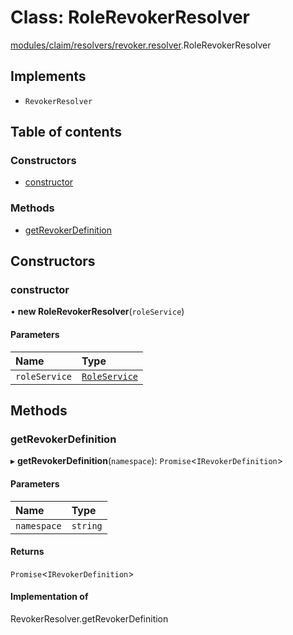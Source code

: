 # Class: RoleRevokerResolver

[modules/claim/resolvers/revoker.resolver](../modules/modules_claim_resolvers_revoker_resolver.md).RoleRevokerResolver

## Implements

- `RevokerResolver`

## Table of contents

### Constructors

- [constructor](modules_claim_resolvers_revoker_resolver.RoleRevokerResolver.md#constructor)

### Methods

- [getRevokerDefinition](modules_claim_resolvers_revoker_resolver.RoleRevokerResolver.md#getrevokerdefinition)

## Constructors

### constructor

• **new RoleRevokerResolver**(`roleService`)

#### Parameters

| Name | Type |
| :------ | :------ |
| `roleService` | [`RoleService`](modules_role_role_service.RoleService.md) |

## Methods

### getRevokerDefinition

▸ **getRevokerDefinition**(`namespace`): `Promise`<`IRevokerDefinition`\>

#### Parameters

| Name | Type |
| :------ | :------ |
| `namespace` | `string` |

#### Returns

`Promise`<`IRevokerDefinition`\>

#### Implementation of

RevokerResolver.getRevokerDefinition
